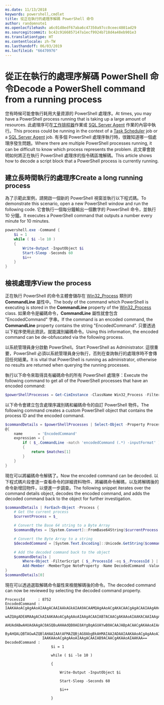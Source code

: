 ```yaml
---
ms.date: 11/13/2018
keywords: powershell,cmdlet
title: 從正在執行的處理序解碼 PowerShell 命令
author: randomnote1
ms.openlocfilehash: a6c01d8edf67aba6c47350a97cc0ceec4801ad29
ms.sourcegitcommit: bc42c9166857147a1ecf9924b718d4a48eb901e3
ms.translationtype: HT
ms.contentlocale: zh-TW
ms.lasthandoff: 06/03/2019
ms.locfileid: "66470976"
---
```

# <a name="decode-a-powershell-command-from-a-running-process"></a><span data-ttu-id="884b2-103">從正在執行的處理序解碼 PowerShell 命令</span><span class="sxs-lookup"><span data-stu-id="884b2-103">Decode a PowerShell command from a running process</span></span>

<span data-ttu-id="884b2-104">您有時候可能會執行耗用大量資源的 PowerShell 處理序。</span><span class="sxs-lookup"><span data-stu-id="884b2-104">At times, you may have a PowerShell process running that is taking up a large amount of resources.</span></span>
<span data-ttu-id="884b2-105">此處理序可在[工作排程器][]作業或 [SQL Server Agent][] 作業的內容中執行。</span><span class="sxs-lookup"><span data-stu-id="884b2-105">This process could be running in the context of a [Task Scheduler][] job or a [SQL Server Agent][] job.</span></span> <span data-ttu-id="884b2-106">有多個 PowerShell 處理序執行時，很難知道哪一個處理序發生問題。</span><span class="sxs-lookup"><span data-stu-id="884b2-106">Where there are multiple PowerShell processes running, it can be difficult to know which process represents the problem.</span></span> <span data-ttu-id="884b2-107">此文章會說明如何將正在執行 PowerShell 處理序的指令碼區塊解碼。</span><span class="sxs-lookup"><span data-stu-id="884b2-107">This article shows how to decode a script block that a PowerShell process is currently running.</span></span>

## <a name="create-a-long-running-process"></a><span data-ttu-id="884b2-108">建立長時間執行的處理序</span><span class="sxs-lookup"><span data-stu-id="884b2-108">Create a long running process</span></span>

<span data-ttu-id="884b2-109">為了示範此案例，請開啟一個新的 PowerShell 視窗並執行以下程式碼。</span><span class="sxs-lookup"><span data-stu-id="884b2-109">To demonstrate this scenario, open a new PowerShell window and run the following code.</span></span> <span data-ttu-id="884b2-110">它會執行一個每分鐘輸出一個數字的 PowerShell 命令，並執行 10 分鐘。</span><span class="sxs-lookup"><span data-stu-id="884b2-110">It executes a PowerShell command that outputs a number every minute for 10 minutes.</span></span>

```powershell
powershell.exe -Command {
    $i = 1
    while ( $i -le 10 )
    {
        Write-Output -InputObject $i
        Start-Sleep -Seconds 60
        $i++
    }
}
```

## <a name="view-the-process"></a><span data-ttu-id="884b2-111">檢視處理序</span><span class="sxs-lookup"><span data-stu-id="884b2-111">View the process</span></span>

<span data-ttu-id="884b2-112">正在執行 PowerShell 的命令主體會儲存在 [Win32_Process][] 類別的 **CommandLine** 屬性中。</span><span class="sxs-lookup"><span data-stu-id="884b2-112">The body of the command which PowerShell is executing is stored in the **CommandLine** property of the [Win32_Process][] class.</span></span> <span data-ttu-id="884b2-113">如果命令是編碼命令，**CommandLine** 屬性就會包含 "EncodedCommand" 字串。</span><span class="sxs-lookup"><span data-stu-id="884b2-113">If the command is an encoded command, the **CommandLine** property contains the string "EncodedCommand".</span></span> <span data-ttu-id="884b2-114">只要透過以下程序使用此資訊，就能識別編碼命令。</span><span class="sxs-lookup"><span data-stu-id="884b2-114">Using this information, the encoded command can be de-obfuscated via the following process.</span></span>

<span data-ttu-id="884b2-115">以系統管理員身分啟動 PowerShell。</span><span class="sxs-lookup"><span data-stu-id="884b2-115">Start PowerShell as Administrator.</span></span> <span data-ttu-id="884b2-116">這很重要，PowerShell 必須以系統管理員身分執行，否則在查詢執行的處理序時不會傳回任何結果。</span><span class="sxs-lookup"><span data-stu-id="884b2-116">It is vital that PowerShell is running as administrator, otherwise no results are returned when querying the running processes.</span></span>

<span data-ttu-id="884b2-117">執行以下命令來取得具有編碼命令的所有 PowerShell 處理序：</span><span class="sxs-lookup"><span data-stu-id="884b2-117">Execute the following command to get all of the PowerShell processes that have an encoded command:</span></span>

```powershell
$powerShellProcesses = Get-CimInstance -ClassName Win32_Process -Filter 'CommandLine LIKE "%EncodedCommand%"'
```

<span data-ttu-id="884b2-118">以下命令會建立包含處理序識別碼和編碼命令的自訂 PowerShell 物件。</span><span class="sxs-lookup"><span data-stu-id="884b2-118">The following command creates a custom PowerShell object that contains the process ID and the encoded command.</span></span>

```powershell
$commandDetails = $powerShellProcesses | Select-Object -Property ProcessId,
@{
    name       = 'EncodedCommand'
    expression = {
        if ( $_.CommandLine -match 'encodedCommand (.*) -inputFormat' )
        {
            return $matches[1]
        }
    }
}
```

<span data-ttu-id="884b2-119">現在可以將編碼命令解碼了。</span><span class="sxs-lookup"><span data-stu-id="884b2-119">Now the encoded command can be decoded.</span></span> <span data-ttu-id="884b2-120">以下程式碼片段會逐一查看命令的詳細資料物件、將編碼命令解碼，以及將解碼後的命令新增回物件，以便進一步調查。</span><span class="sxs-lookup"><span data-stu-id="884b2-120">The following snippet iterates over the command details object, decodes the encoded command, and adds the decoded command back to the object for further investigation.</span></span>

```powershell
$commandDetails | ForEach-Object -Process {
    # Get the current process
    $currentProcess = $_

    # Convert the Base 64 string to a Byte Array
    $commandBytes = [System.Convert]::FromBase64String($currentProcess.EncodedCommand)

    # Convert the Byte Array to a string
    $decodedCommand = [System.Text.Encoding]::Unicode.GetString($commandBytes)

    # Add the decoded command back to the object
    $commandDetails |
        Where-Object -FilterScript { $_.ProcessId -eq $_.ProcessId } |
        Add-Member -MemberType NoteProperty -Name DecodedCommand -Value $decodedCommand
}
$commandDetails[0]
```

<span data-ttu-id="884b2-121">現在可以透過選取解碼命令屬性來檢閱解碼後的命令。</span><span class="sxs-lookup"><span data-stu-id="884b2-121">The decoded command can now be reviewed by selecting the decoded command property.</span></span>

```output
ProcessId      : 8752
EncodedCommand : IAAKAAoACgAgAAoAIAAgACAAIAAkAGkAIAA9ACAAMQAgAAoACgAKACAACgAgACAAIAAgAHcAaABpAGwAZQAgACgAIAAkAGkAIAAtAG
                 wAZQAgADEAMAAgACkAIAAKAAoACgAgAAoAIAAgACAAIAB7ACAACgAKAAoAIAAKACAAIAAgACAAIAAgACAAIABXAHIAaQB0AGUALQBP
                 AHUAdABwAHUAdAAgAC0ASQBuAHAAdQB0AE8AYgBqAGUAYwB0ACAAJABpACAACgAKAAoAIAAKACAAIAAgACAAIAAgACAAIABTAHQAYQ
                 ByAHQALQBTAGwAZQBlAHAAIAAtAFMAZQBjAG8AbgBkAHMAIAA2ADAAIAAKAAoACgAgAAoAIAAgACAAIAAgACAAIAAgACQAaQArACsA
                 IAAKAAoACgAgAAoAIAAgACAAIAB9ACAACgAKAAoAIAAKAA==
DecodedCommand :
                     $i = 1

                     while ( $i -le 10 )

                     {

                         Write-Output -InputObject $i

                         Start-Sleep -Seconds 60

                         $i++

                     }
```

[工作排程器]: /windows/desktop/TaskSchd/task-scheduler-start-page
[Task Scheduler]: /windows/desktop/TaskSchd/task-scheduler-start-page
[SQL Server Agent]: /sql/ssms/agent/sql-server-agent
[Win32_Process]: /windows/desktop/CIMWin32Prov/win32-process
